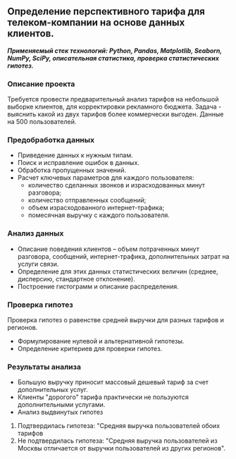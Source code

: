 ## Определение перспективного тарифа для телеком-компании на основе данных клиентов.
***Применяемый стек технологий: Python, Pandas, Matplotlib, Seaborn, NumPy, SciPy, описательная статистика, проверка статистических гипотез.***

### Описание проекта
Требуется провести предварительный анализ тарифов на небольшой выборке клиентов, для корректировки рекламного бюджета. Задача - выяснить какой из двух тарифов более коммерчески выгоден. 
Данные на 500 пользователей.

### Предобработка данных
- Приведение данных к нужным типам.
-  Поиск и исправление ошибок в данных.
-  Обработка пропущенных значений. 
- Расчет ключевых параметров для каждого пользователя:
	-   количество сделанных звонков и израсходованных минут разговора;
	-   количество отправленных сообщений;
	-   объем израсходованного интернет-трафика;
	-   помесячная выручку с каждого пользователя.

### Анализ данных
 -	Описание поведения клиентов – объем потраченных минут разговора, сообщений, интернет-трафика, дополнительных затрат на услуги связи.
 -	Определение для этих данных статистических  величин (среднее, дисперсию, стандартное отклонение).
 -	Построение гистограмм и описание распределения.

### Проверка гипотез
Проверка гипотез о равенстве средней выручки для  разных тарифов и регионов.     
-   Формулирование нулевой и альтернативной гипотезы.
-   Определение критериев для проверки гипотез.

### Результаты анализа
- Большую выручку приносит массовый дешевый тариф за счет дополнительных услуг.
- Клиенты "дорогого" тарифа практически не пользуются дополнительными услугами.
- Анализ выдвинутых гипотез
1. Подтвердилась гипотеза: "Средняя выручка пользователей обоих тарифов 
2. Не подтвердилась гипотеза: "Средняя выручка пользователей из Москвы отличается от выручки пользователей из других регионов".